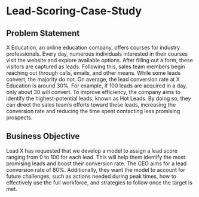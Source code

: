# Lead-Scoring-Case-Study
## Problem Statement
X Education, an online education company, offers courses for industry professionals. Every day, numerous individuals interested in their courses visit the website and explore available options. After filling out a form, these visitors are captured as leads. Following this, sales team members begin reaching out through calls, emails, and other means. While some leads convert, the majority do not. On average, the lead conversion rate at X Education is around 30%. For example, if 100 leads are acquired in a day, only about 30 will convert. To improve efficiency, the company aims to identify the highest-potential leads, known as Hot Leads. By doing so, they can direct the sales team’s efforts toward these leads, increasing the conversion rate and reducing the time spent contacting less promising prospects.
## Business Objective
Lead X has requested that we develop a model to assign a lead score ranging from 0 to 100 for each lead. This will help them identify the most promising leads and boost their conversion rate. The CEO aims for a lead conversion rate of 80%. Additionally, they want the model to account for future challenges, such as actions needed during peak times, how to effectively use the full workforce, and strategies to follow once the target is met.

